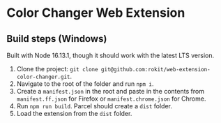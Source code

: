# Color Changer Web Extension

## Build steps (Windows)

Built with Node 16.13.1, though it should work with the latest LTS version.

1. Clone the project: `git clone git@github.com:rokit/web-extension-color-changer.git`.
1. Navigate to the root of the folder and run `npm i`.
1. Create a `manifest.json` in the root and paste in the contents from `manifest.ff.json` for Firefox or `manifest.chrome.json` for Chrome.
1. Run `npm run build`. Parcel should create a `dist` folder.
1. Load the extension from the `dist` folder.
